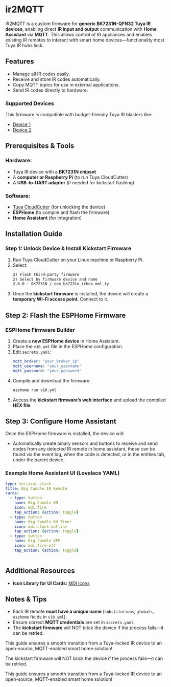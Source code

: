 # ir2MQTT

IR2MQTT is a custom firmware for **generic BK7231N-QFN32 Tuya IR devices**, enabling direct **IR input and output** communication with **Home Assistant** via **MQTT**. This allows control of IR appliances and enables existing IR remotes to interact with smart home devices—functionality most Tuya IR hubs lack.

## Features

- Manage all IR codes easily.
- Receive and store IR codes automatically.
- Copy MQTT topics for use in external applications.
- Send IR codes directly to hardware.

### Supported Devices

This firmware is compatible with budget-friendly Tuya IR blasters like:

- [Device 1](https://www.aliexpress.com/item/1005007335703208.html)
- [Device 2](https://www.aliexpress.com/item/1005008188667566.html)

## Prerequisites & Tools

### Hardware:

- Tuya IR device with a **BK7231N chipset**
- A **computer or Raspberry Pi** (to run Tuya CloudCutter)
- A **USB-to-UART adapter** (if needed for kickstart flashing)

### Software:

- [Tuya CloudCutter](https://digiblur.com/2023/08/19/updated-tuya-cloudcutter-with-esphome-bk7231-how-to-guide/) (for unlocking the device)
- **ESPHome** (to compile and flash the firmware)
- **Home Assistant** (for integration)

## Installation Guide

### Step 1: Unlock Device & Install Kickstart Firmware

1. Run Tuya CloudCutter on your Linux machine or Raspberry Pi.
2. Select:
   ```txt
   2) Flash third-party firmware
   2) Select by firmware device and name
   2.0.0 - BK7231N / oem_bk7231n_irbox_mol_ty
   ```
3. Once the **kickstart firmware** is installed, the device will create a **temporary Wi-Fi access point**. Connect to it.

## Step 2: Flash the ESPHome Firmware

### ESPHome Firmware Builder

1. Create a **new ESPHome device** in Home Assistant.
2. Place the `v10.yml` file in the ESPHome configuration.
3. Edit `secrets.yaml`:
   ```yaml
   mqtt_broker: "your_broker_ip"
   mqtt_username: "your_username"
   mqtt_password: "your_password"
   ```
4. Compile and download the firmware:
   ```sh
   esphome run v10.yml
   ```
5. Access the **kickstart firmware’s web interface** and upload the compiled **HEX file**.

## Step 3: Configure Home Assistant

Once the ESPHome firmware is installed, the device will:

- Automatically create binary sensors and buttons to receive and send codes from any detected IR remote in home assistant, these can be found via the event log, when the code is detected, or in the entities tab, under the parent device.

### Example Home Assistant UI (Lovelace YAML)

```yaml
type: vertical-stack
title: Big Candle IR Remote
cards:
  - type: button
    name: Big Candle ON
    icon: mdi:fire
    tap_action: {action: toggle}
  - type: button
    name: Big Candle 6H Timer
    icon: mdi:clock-outline
    tap_action: {action: toggle}
  - type: button
    name: Big Candle OFF
    icon: mdi:fire-off
    tap_action: {action: toggle}
```

```txt
```

## Additional Resources

- **Icon Library for UI Cards:** [MDI Icons](https://pictogrammers.com/library/mdi/)

## Notes & Tips

- Each IR remote **must have a unique name** (`substitutions`, `globals`, `esphome` fields in `v10.yml`).
- Ensure correct **MQTT credentials** are set in `secrets.yaml`.
- The **kickstart firmware** will NOT brick the device if the process fails—it can be retried.

This guide ensures a smooth transition from a Tuya-locked IR device to an open-source, MQTT-enabled smart home solution!



The kickstart firmware will NOT brick the device if the process fails—it can be retried.

This guide ensures a smooth transition from a Tuya-locked IR device to an open-source, MQTT-enabled smart home solution!



